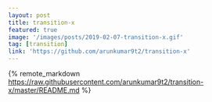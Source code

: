 ```yaml
---
layout: post
title: transition-x
featured: true
image: '/images/posts/2019-02-07-transition-x.gif'
tag: [transition]
link: 'https://github.com/arunkumar9t2/transition-x'
---
```


{% remote_markdown https://raw.githubusercontent.com/arunkumar9t2/transition-x/master/README.md %}